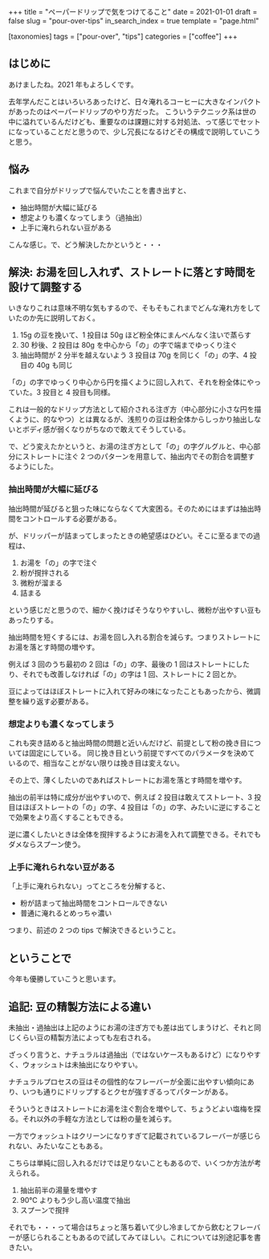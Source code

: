 +++
title = "ペーパードリップで気をつけてること"
date = 2021-01-01
draft = false
slug = "pour-over-tips"
in_search_index = true
template = "page.html"

[taxonomies]
tags = ["pour-over", "tips"]
categories = ["coffee"]
+++

## はじめに

あけましたね。2021 年もよろしくです。

去年学んだことはいろいろあったけど、日々淹れるコーヒーに大きなインパクトがあったのはペーパードリップのやり方だった。
こういうテクニック系は世の中に溢れているんだけども、重要なのは課題に対する対処法、って感じでセットになっていることだと思うので、少し冗長になるけどその構成で説明していこうと思う。

## 悩み

これまで自分がドリップで悩んでいたことを書き出すと、

- 抽出時間が大幅に延びる
- 想定よりも濃くなってしまう（過抽出）
- 上手に淹れられない豆がある

こんな感じ。で、どう解決したかというと・・・

<!-- more -->

## 解決: お湯を回し入れず、ストレートに落とす時間を設けて調整する

いきなりこれは意味不明な気もするので、そもそもこれまでどんな淹れ方をしていたのか先に説明しておく。

1. 15g の豆を挽いて、1 投目は 50g ほど粉全体にまんべんなく注いで蒸らす
2. 30 秒後、2 投目は 80g を中心から「の」の字で端までゆっくり注ぐ
3. 抽出時間が 2 分半を越えないよう 3 投目は 70g を同じく「の」の字、4 投目の 40g も同じ

「の」の字でゆっくり中心から円を描くように回し入れて、それを粉全体にやっていた。3 投目と 4 投目も同様。

これは一般的なドリップ方法として紹介される注ぎ方（中心部分に小さな円を描くように、的なやつ）とは異なるが、浅煎りの豆は粉全体からしっかり抽出しないとボディ感が弱くなりがちなので敢えてそうしている。

で、どう変えたかというと、お湯の注ぎ方として「の」の字グルグルと、中心部分にストレートに注ぐ 2 つのパターンを用意して、抽出内でその割合を調整するようにした。

### 抽出時間が大幅に延びる

抽出時間が延びると狙った味にならなくて大変困る。そのためにはまずは抽出時間をコントロールする必要がある。

が、ドリッパーが詰まってしまったときの絶望感はひどい。そこに至るまでの過程は、

1. お湯を「の」の字で注ぐ
2. 粉が撹拌される
3. 微粉が溜まる
4. 詰まる

という感じだと思うので、細かく挽けばそうなりやすいし、微粉が出やすい豆もあったりする。

抽出時間を短くするには、お湯を回し入れる割合を減らす。つまりストレートにお湯を落とす時間の増やす。

例えば 3 回のうち最初の 2 回は「の」の字、最後の 1 回はストレートにしたり、それでも改善しなければ「の」の字は 1 回、ストレートに 2 回とか。

豆によってはほぼストレートに入れて好みの味になったこともあったから、微調整を繰り返す必要がある。

### 想定よりも濃くなってしまう

これも突き詰めると抽出時間の問題と近いんだけど、前提として粉の挽き目については固定にしている。
同じ挽き目という前提ですべてのパラメータを決めているので、相当なことがない限りは挽き目は変えない。

その上で、薄くしたいのであればストレートにお湯を落とす時間を増やす。

抽出の前半は特に成分が出やすいので、例えば 2 投目は敢えてストレート、3 投目はほぼストレートの「の」の字、4 投目は「の」の字、みたいに逆にすることで効果をより高くすることもできる。

逆に濃くしたいときは全体を撹拌するようにお湯を入れて調整できる。それでもダメならスプーン使う。

### 上手に淹れられない豆がある

「上手に淹れられない」ってところを分解すると、

- 粉が詰まって抽出時間をコントロールできない
- 普通に淹れるとめっちゃ濃い

つまり、前述の 2 つの tips で解決できるということ。

## ということで

今年も優勝していこうと思います。

## 追記: 豆の精製方法による違い

未抽出・過抽出は上記のようにお湯の注ぎ方でも差は出てしまうけど、それと同じくらい豆の精製方法によっても左右される。

ざっくり言うと、ナチュラルは過抽出（ではないケースもあるけど）になりやすく、ウォッシュトは未抽出になりやすい。

ナチュラルプロセスの豆はその個性的なフレーバーが全面に出やすい傾向にあり、いつも通りにドリップするとクセが強すぎるってパターンがある。

そういうときはストレートにお湯を注ぐ割合を増やして、ちょうどよい塩梅を探る。それ以外の手軽な方法としては粉の量を減らす。

一方でウォッシュトはクリーンになりすぎて記載されているフレーバーが感じられない、みたいなこともある。

こちらは単純に回し入れるだけでは足りないこともあるので、いくつか方法が考えられる。

1. 抽出前半の湯量を増やす
2. 90℃ よりもう少し高い温度で抽出
3. スプーンで撹拌

それでも・・・って場合はちょっと落ち着いて少し冷ましてから飲むとフレーバーが感じられることもあるので試してみてほしい。これについては別途記事を書きたい。
